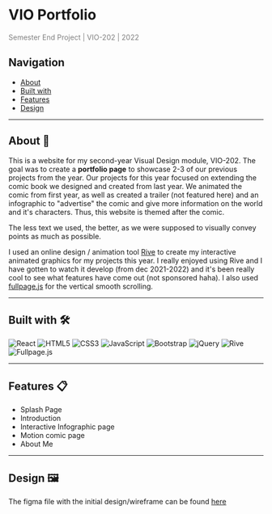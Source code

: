 # VIO Portfolio 

<span style="color:grey">Semester End Project | VIO-202 | 2022</span>

## Navigation

- [About](#about-📖)
- [Built with](#built-with-🛠️)
- [Features](#features-📋)
- [Design](#design-🖼️)

---

## About 📖

This is a website for my second-year Visual Design module, VIO-202. The goal was to create a **portfolio page** to showcase 2-3 of our previous projects from the year. Our projects for this year focused on extending the comic book we designed and created from last year. We animated the comic from first year, as well as created a trailer (not featured here) and an infographic to "advertise" the comic and give more information on the world and it's characters. Thus, this website is themed after the comic. 

The less text we used, the better, as we were supposed to visually convey points as much as possible.

I used an online design / animation tool [Rive](https://rive.app/) to create my interactive animated graphics for my projects this year. I really enjoyed using Rive and I have gotten to watch it develop (from dec 2021-2022) and it's been really cool to see what features have come out (not sponsored haha). I also used [fullpage.js](https://alvarotrigo.com/fullPage/) for the vertical smooth scrolling.

---

## Built with 🛠️

![React](https://img.shields.io/badge/-react-black?style=flat-square&logo=react)
![HTML5](https://img.shields.io/badge/-HTML5-E34F26?style=flat-square&logo=html5&logoColor=white)
![CSS3](https://img.shields.io/badge/-CSS3-1572B6?style=flat-square&logo=css3)
![JavaScript](https://img.shields.io/badge/-JavaScript-black?style=flat-square&logo=javascript)
![Bootstrap](https://img.shields.io/badge/-Bootstrap-563D7C?style=flat-square&logo=bootstrap)
![jQuery](https://img.shields.io/badge/-jQuery-0769AD?style=flat-square&logo=jquery)
![Rive](https://img.shields.io/badge/-rive-0769AD?style=flat-square&logo=rive)
![Fullpage.js](https://img.shields.io/badge/-fillpage.js-0769AD?style=flat-square&logo=fullpage.js)

---

## Features 📋

- Splash Page
- Introduction
- Interactive Infographic page
- Motion comic page
- About Me


---

## Design 🖼️
The figma file with the initial design/wireframe can be found [here](https://www.figma.com/file/oT7M1vaFAJTK7BSgQhnJmI/VIO-Portfolio?node-id=0%3A1&t=IieHVoPmzsdVsCMo-1)

